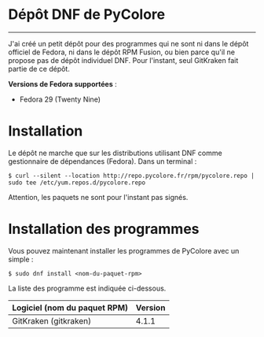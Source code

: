 <!--
.. title: Dépôt DNF de PyColore
.. hidetitle: yes
.. slug: depot-dnf
.. date: 2018-12-06 23:20:28 UTC+01:00
.. tags: 
.. category: 
.. link: 
.. description: 
.. type: text
-->

<h1 class="page-title">Dépôt DNF de PyColore</h1>
<hr class="title-hr">

J'ai créé un petit dépôt pour des programmes qui ne sont ni dans le dépôt officiel de Fedora,
ni dans le dépôt RPM Fusion, ou bien parce qu'il ne propose pas de dépôt individuel DNF. Pour
l'instant, seul GitKraken fait partie de ce dépôt.

**Versions de Fedora supportées** :

* Fedora 29 (Twenty Nine)

# Installation

Le dépôt ne marche que sur les distributions utilisant DNF comme gestionnaire de dépendances (Fedora).
Dans un terminal&nbsp;:

```
$ curl --silent --location http://repo.pycolore.fr/rpm/pycolore.repo | sudo tee /etc/yum.repos.d/pycolore.repo
```

Attention, les paquets ne sont pour l'instant pas signés.

# Installation des programmes

Vous pouvez maintenant installer les programmes de PyColore avec un simple :

```
$ sudo dnf install <nom-du-paquet-rpm>
```

La liste des programme est indiquée ci-dessous.


| **Logiciel (nom du paquet RPM)** | **Version** |
|:---------------------------------|:------------|
| GitKraken (gitkraken)            | 4.1.1       |
